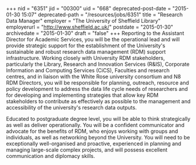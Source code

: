 +++
nid = "6351"
jid = "00300"
uid = "668"
deprecated-post-date = "2015-01-30 15:07"
deprecated-path = "/resources/jobs/6351"
title = "Research Data Manager"
employer = "The University of Sheffield Library"
employerurl = "http://www.sheffield.ac.uk/"
postdate = "2015-01-30"
archivedate = "2015-01-30"
draft = "false"
+++
Reporting to the Assistant Director for Academic Services, you will be
the operational lead and will provide strategic support for the
establishment of the University's sustainable and robust research data
management (RDM) support infrastructure. Working closely with University
RDM stakeholders, particularly the Library, Research and Innovation
Services (R&IS), Corporate Information and Computing Services (CiCS),
Faculties and research centres, and in liaison with the White Rose
university consortium and N8 RDM Directors, you will be responsible for
planning, outreach, resource and policy development to address the data
life cycle needs of researchers and for developing and implementing
strategies that allow key RDM stakeholders to contribute as effectively
as possible to the management and accessibility of the university's
research data outputs.

Educated to postgraduate degree level, you will be able to think
strategically as well as deliver operationally. You will be a confident
communicator and advocate for the benefits of RDM, who enjoys working
with groups and individuals, as well as networking beyond the
University. You will need to be exceptionally well-organised and
proactive, experienced in planning and managing large-scale complex
projects, and will possess excellent communication and diplomacy skills.
  

